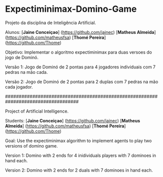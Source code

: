 # Expectiminimax-Domino-Game

Projeto da disciplina de Inteligência Artificial.

Alunos: [**Jaine Conceiçao**] (https://github.com/jainec)
       [**Matheus Almeida**] (https://github.com/matheusfsa) 
       [**Thomé Pereira**] (https://github.com/Thome)

Objetivo: Implementar o algoritmo expectiminimax para duas versoes do jogo de Dominó.

Versão 1: Jogo de Dominó de 2 pontas para 4 jogadores individuais com 7 pedras na mão cada.

Versão 2: Jogo de Dominó de 2 pontas para 2 duplas com 7 pedras na mão cada jogador.

###################################################################################

Project of Artificial Intelligence.

Students: [**Jaine Conceiçao**] (https://github.com/jainec)
       [**Matheus Almeida**] (https://github.com/matheusfsa) 
       [**Thomé Pereira**] (https://github.com/Thome)
       
Goal: Use the expectiminimax algorithm to implement agents to play two versions of domino game.

Version 1: Domino with 2 ends for 4 inidividuals players with 7 dominoes in hand each.

Version 2: Domino with 2 ends for 2 duals with 7 dominoes in hand each.
